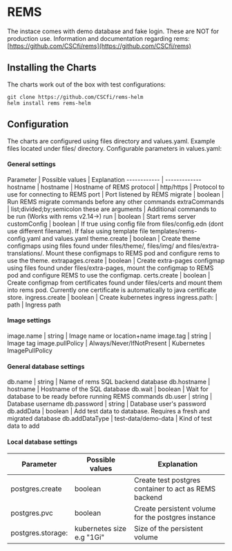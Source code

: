 # REMS

The instace comes with demo database and fake login. These are NOT for production use. Information and documentation regarding rems: [https://github.com/CSCfi/rems](https://github.com/CSCfi/rems)

## Installing the Charts
The charts work out of the box with test configurations:

    git clone https://github.com/CSCfi/rems-helm
    helm install rems rems-helm

## Configuration
The charts are configured using files directory and values.yaml. Example files located under files/ directory. Configurable parameters in values.yaml:


#### General settings

Parameter | Possible values | Explanation
------------ | -------------
hostname | hostname | Hostname of REMS
protocol | http/https | Protocol to use for connecting to REMS
port | Port listened by REMS
migrate | boolean | Run REMS migrate commands before any other commands
extraCommands | list;divided;by;semicolon these are arguments | Additional commands to be run (Works with rems v2.14->)
run | boolean  | Start rems server
customConfig | boolean | If true using config file from files/config.edn (dont use different filename). If false using template file templates/rems-config.yaml and values.yaml
theme.create | boolean | Create theme configmaps using files found under files/theme/, files/img/ and files/extra-translations/. Mount these configmaps to REMS pod and configure rems to use the theme.
extrapages.create | boolean | Create extra-pages configmap using files found under files/extra-pages, mount the configmap to REMS pod and configure REMS to use the configmap.
certs.create | boolean | Create configmap from certificates found under files/certs and mount them into rems pod. Currently one certificate is automatically to java certificate store.
ingress.create | boolean | Create kubernetes ingress
ingress.path: | path | Ingress path


#### Image settings

image.name | string | Image name or location+name
image.tag | string | Image tag
image.pullPolicy | Always/Never/IfNotPresent | Kubernetes ImagePullPolicy


#### General database settings

db.name | string | Name of rems SQL backend database
db.hostname | hostname | Hostname of the SQL database
db.wait | boolean | Wait for database to be ready before running REMS commands
db.user | string | Database username
db.password | string | Database user's password
db.addData | boolean | Add test data to database. Requires a fresh and migrated database
db.addDataType | test-data/demo-data | Kind of test data to add


#### Local database settings

Parameter | Possible values | Explanation
------------ | ------------- | -------------
postgres.create | boolean | Create test postgres container to act as REMS backend
postgres.pvc | boolean |  Create persistent volume for the postgres instance
postgres.storage: | kubernetes size e.g "1Gi" | Size of the persistent volume


